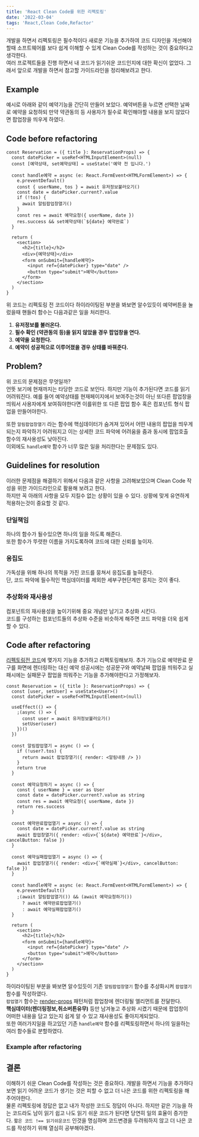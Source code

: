 ```yaml
---
title: 'React Clean Code를 위한 리펙토링'
date: '2022-03-04'
tags: 'React,Clean Code,Refactor'
---
```


개발을 하면서 리펙토링은 필수적이다 새로운 기능을 추가하여 코드 디자인을 개선해야 할때 소프트웨어를 보다 쉽게 이해할 수 있게
Clean Code를 작성하는 것이 중요하다고 생각한다.  
여러 프로젝트들을 진행 하면서 내 코드가 읽기쉬운 코드인지에 대한 확신이 없었다. 그래서 앞으로 개발을 하면서 참고할 가이드라인을 정리해보려고 한다.

## Example

예시로 아래와 같이 예약기능을 간단히 만들어 보았다. 예약버튼을 누르면 선택한 날짜로 예약을 요청하되 만약 약관동의 등 사용자가 필수로 확인해야할 내용을
보지 않았다면 팝업창을 띄우게 하였다.

## Code before refactoring

```jsx{7,10,12,13}
const Reservation = ({ title }: ReservationProps) => {
  const datePicker = useRef<HTMLInputElement>(null)
  const [예약상태, set예약상태] = useState('예약 전 입니다.')

  const handle예약 = async (e: React.FormEvent<HTMLFormElement>) => {
    e.preventDefault()
    const { userName, tos } = await 유저정보불러오기()
    const date = datePicker.current?.value
    if (!tos) {
      await 알림팝업창열기()
    }
    const res = await 예약요청({ userName, date })
    res.success && set예약상태(`${date} 예약완료`)
  }

  return (
    <section>
      <h2>{title}</h2>
      <div>{예약상태}</div>
      <form onSubmit={handle예약}>
        <input ref={datePicker} type="date" />
        <button type="submit">예약</button>
      </form>
    </section>
  )
}
```

위 코드는 리펙토링 전 코드이다 하이라이팅된 부분을 봐보면 알수있듯이 예약버튼을 눌렀을때 핸들러 함수는 다음과같은 일을 처리한다.

1. **유저정보를 불러온다.**
2. **필수 확인 (약관동의 등)을 읽지 않았을 경우 팝업창을 연다.**
3. **예약을 요청한다.**
4. **예약이 성공적으로 이루어졌을 경우 상태를 바꿔준다.**

## Problem?

위 코드의 문제점은 무엇일까?  
언뜻 보기에 현재까지는 타당한 코드로 보인다. 하지만 기능이 추가된다면 코드를 읽기 어려워진다.
예를 들어 예약상태를 현재페이지에서 보여주는것이 아닌 또다른 팝업창을 띄워서 사용자에게 보여줘야한다면
이를위한 또 다른 팝업 함수 혹은 컴포넌트 형식 팝업을 만들어야한다.

또한 `알림팝업창열기` 라는 함수에 핵심데이터가 숨겨져 있어서 어떤 내용의 팝업을 띄우게 되는지 파악하기 어려워지고
이는 상세한 코드 파악에 어려움을 줌과 동시에 팝업호출 함수의 재사용성도 낮아진다.  
이외에도 `handle예약` 함수가 너무 많은 일을 처리한다는 문제점도 있다.

## Guidelines for resolution

이러한 문제점을 해결하기 위해서 다음과 같은 사항을 고려해보았으며 Clean Code 작성을 위한 가이드라인으로 활용해 보려고 한다.  
하지만 꼭 아래의 사항을 모두 지킬수 없는 상황이 있을 수 있다. 상황에 맞게 유연하게 적용하는것이 중요할 것 같다.

### 단일책임

하나의 함수가 될수있으면 하나의 일을 하도록 해준다.  
또한 함수가 뚜렷한 이름을 가지도록하여 코드에 대한 신뢰를 높이자.

### 응집도

가독성을 위해 하나의 목적을 가진 코드를 뭉쳐서 응집도를 높혀준다.  
단, 코드 파악에 필수적인 핵심데이터를 제외한 세부구현단계만 뭉치는 것이 좋다.

### 추상화와 재사용성

컴포넌트의 재사용성을 높이기위해 중요 개념만 남기고 추상화 시킨다.  
코드를 구성하는 컴포넌트들의 추상화 수준을 비슷하게 해주면 코드 파악을 더욱 쉽게 할 수 있다.

## Code after refactoring

[리펙토링전 코드](#code-before-refactoring)에 몇가지 기능을 추가하고 리펙토링해보자.
추가 기능으로 예약완료 문구를 화면에 렌더링하는 대신 예약 성공시에는 성공문구와 예약날짜 팝업을 띄워주고
실패시에는 실패문구 팝업을 띄워주는 기능을 추가해야한다고 가정해보자.

```jsx{14,28,32}
const Reservation = ({ title }: ReservationProps) => {
  const [user, setUser] = useState<User>()
  const datePicker = useRef<HTMLInputElement>(null)

  useEffect(() => {
    ;(async () => {
      const user = await 유저정보불러오기()
      setUser(user)
    })()
  })

  const 알림팝업열기 = async () => {
    if (!user?.tos) {
      return await 팝업창열기({ render: <알림내용 /> })
    }
    return true
  }

  const 예약요청하기 = async () => {
    const { userName } = user as User
    const date = datePicker.current?.value as string
    const res = await 예약요청({ userName, date })
    return res.success
  }

  const 예약완료팝업열기 = async () => {
    const date = datePicker.current?.value as string
    await 팝업창열기({ render: <div>{`${date} 예약완료`}</div>, cancelButton: false })
  }

  const 예약실패팝업열기 = async () => {
    await 팝업창열기({ render: <div>{`예약실패`}</div>, cancelButton: false })
  }

  const handle예약 = async (e: React.FormEvent<HTMLFormElement>) => {
    e.preventDefault()
    ;(await 알림팝업열기()) && (await 예약요청하기())
      ? await 예약완료팝업열기()
      : await 예약실패팝업열기()
  }

  return (
    <section>
      <h2>{title}</h2>
      <form onSubmit={handle예약}>
        <input ref={datePicker} type="date" />
        <button type="submit">예약</button>
      </form>
    </section>
  )
}

```

하이라이팅된 부분을 봐보면 알수있듯이 기존 `알림팝업창열기` 함수를 추상화시켜 `팝업열기` 함수를 작성하였다.  
`팝업열기` 함수는 [render-props](https://reactjs.org/docs/render-props.html) 패턴처럼
팝업창에 렌더링될 엘리먼트를 전달한다.  
**핵심데이터(렌더링정보,취소버튼유무)** 등만 남겨놓고 추상화 시켰기 때문에 팝업창이 어떠한 내용을 담고 있는지 쉽게 알 수 있고
재사용성도 좋아지게되었다.  
또한 여러가지일을 하고있던 기존 `handle예약` 함수를 리펙토링하면서 하나의 일을하는 여러 함수들로 분할하였다.

### Example after refactoring

## 결론

이해하기 쉬운 Clean Code를 작성하는 것은 중요하다. 개발을 하면서 기능을 추가하다 보면 읽기 어려운 코드가 생기는 것은 피할 수 없고
더 나은 코드를 위한 리펙토링을 해주어야한다.  
물론 리펙토링에 정답은 없고 내가 작성한 코드도 정답이 아니다. 하지만 같은 기능을 하는 코드라도 남이 읽기 쉽고 나도 읽기 쉬운 코드가 된다면 당연히 일의 효율이 증가한다.
`짧은 코드 !== 읽기쉬운코드` 인것을 명심하며 코드변경을 두려워하지 않고 더 나은 코드를 작성하기 위해 열심히 공부해야겠다.
